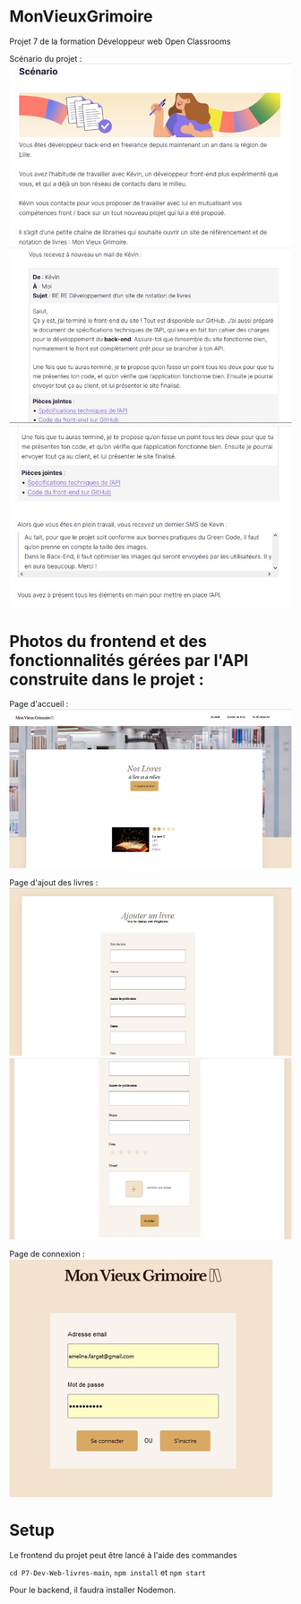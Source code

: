 # MonVieuxGrimoire
Projet 7 de la formation Développeur web Open Classrooms

Scénario du projet :
![scenario projet](frontend/P7-Dev-Web-livres-main/imagesReadme/scenario%20projet.jpg)
![scenario projet 2](frontend/P7-Dev-Web-livres-main/imagesReadme/scenario%20projet%202.jpg)
![scenario projet 3](frontend/P7-Dev-Web-livres-main/imagesReadme/scenario%20projet%203.jpg)

# Photos du frontend et des fonctionnalités gérées par l'API construite dans le projet :

Page d'accueil :
![page accueil](frontend/P7-Dev-Web-livres-main/imagesReadme/page%20accueil.jpg)

Page d'ajout des livres :
![page ajout livre](frontend/P7-Dev-Web-livres-main/imagesReadme/page%20ajout%20livre.jpg)
![page ajout livre 2](frontend/P7-Dev-Web-livres-main/imagesReadme/page%20ajout%20livre%202.jpg)

Page de connexion :
![page login](frontend/P7-Dev-Web-livres-main/imagesReadme/page%20login.jpg)


# Setup

Le frontend du projet peut être lancé à l'aide des commandes 

`cd P7-Dev-Web-livres-main`, `npm install` et `npm start`

Pour le backend, il faudra installer Nodemon.
